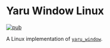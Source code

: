 # Yaru Window Linux

[![pub](https://img.shields.io/pub/v/yaru_window_linux.svg)](https://pub.dev/packages/yaru_window_linux)

A Linux implementation of [`yaru_window`](https://pub.dev/packages/yaru_window).
